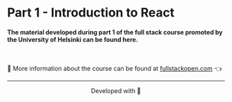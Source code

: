 # Part 1 - Introduction to React

#### The material developed during part 1 of the full stack course promoted by the University of Helsinki can be found here.

<br>

:mag_right: More information about the course can be found at [fullstackopen.com](https://fullstackopen.com/) 👈

---

<p align="center">Developed with 💙</p>
